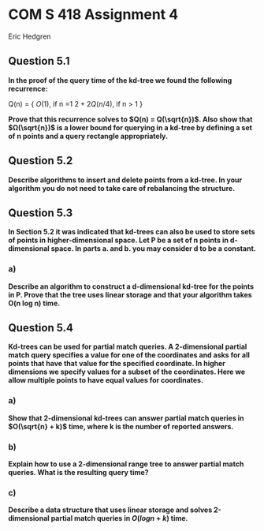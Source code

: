 # COM S 418 Assignment 4
Eric Hedgren

## Question 5.1
**In the proof of the query time of the kd-tree we found the following
recurrence:**

Q(n) =
{
$O(1)$, if n =1
$2 + 2Q(n/4)$, if n > 1
}

**Prove that this recurrence solves to $Q(n) = Q(\sqrt{n})$. Also show that
$Ω(\sqrt{n})$ is a lower bound for querying in a kd-tree by defining a set of n
points and a query rectangle appropriately.**
## Question 5.2
**Describe algorithms to insert and delete points from a kd-tree. In your algorithm you do not need to take care of rebalancing the structure.**



## Question 5.3
**In Section 5.2 it was indicated that kd-trees can also be used to store sets of points in higher-dimensional space. Let P be a set of n points in d-dimensional space. In parts a. and b. you may consider d to be a constant.**

### a)
**Describe an algorithm to construct a d-dimensional kd-tree for the points in P. Prove that the tree uses linear storage and that your algorithm takes O(n log n) time.**


## Question 5.4
**Kd-trees can be used for partial match queries. A 2-dimensional partial match query specifies a value for one of the coordinates and asks for all points that have that value for the specified coordinate. In higher dimensions we specify values for a subset of the coordinates. Here we allow multiple points to have equal values for coordinates.**

### a)
**Show that 2-dimensional kd-trees can answer partial match queries in $O(\sqrt{n} + k)$ time, where k is the number of reported answers.**


### b)
**Explain how to use a 2-dimensional range tree to answer partial match queries. What is the resulting query time?**


### c)
**Describe a data structure that uses linear storage and solves 2-dimensional partial match queries in $O(log n + k)$ time.**



